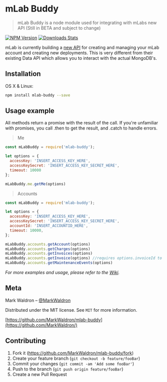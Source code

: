 # mLab Buddy
> mLab Buddy is a node module used for integrating with mLabs new API (Still in BETA and subject to change)

[![NPM Version][npm-image]][npm-url]
[![Downloads Stats][npm-downloads]][npm-url]

mLab is currently building a [new API][api] for creating and managing your mLab account and creating new deployments. This is very different from their existing Data API which allows you to interact with the actual MongoDB's.

<!-- ![](header.png) -->

## Installation

OS X & Linux:

```sh
npm install mlab-buddy --save
```

## Usage example
All methods return a promise with the result of the call.
If you're unfamiliar with promises, you call .then to get the result, and .catch to handle errors.

> Me

```JavaScript
const mLabBuddy = require('mlab-buddy');

let options = {
  accessKey: 'INSERT_ACCESS_KEY_HERE',
  accessKeySecret: 'INSERT_ACCESS_KEY_SECRET_HERE',
  timeout: 10000
};

mLabBuddy.me.getMe(options)
```

> Accounts

```JavaScript
const mLabBuddy = require('mlab-buddy');

let options = {
  accessKey: 'INSERT_ACCESS_KEY_HERE',
  accessKeySecret: 'INSERT_ACCESS_KEY_SECRET_HERE',
  accountId: 'INSERT_ACCOUNTID_HERE',
  timeout: 10000,
};

mLabBuddy.accounts.getAccount(options)
mLabBuddy.accounts.getCharges(options)
mLabBuddy.accounts.getInvoices(options)
mLabBuddy.accounts.getInvoice(options) //requires options.invoiceId to be set with a valid invoice id
mLabBuddy.accounts.getMaintenanceEvents(options)

```

_For more examples and usage, please refer to the [Wiki][wiki]._

## Meta

Mark Waldron – [@MarkWaldron](https://twitter.com/MarkWaldron)

Distributed under the MIT license. See ``MIT`` for more information.

[https://github.com/MarkWaldron/mlab-buddy](https://github.com/MarkWaldron/)

## Contributing

1. Fork it (<https://github.com/MarkWaldron/mlab-buddy/fork>)
2. Create your feature branch (`git checkout -b feature/fooBar`)
3. Commit your changes (`git commit -am 'Add some fooBar'`)
4. Push to the branch (`git push origin feature/fooBar`)
5. Create a new Pull Request

<!-- Markdown link & img dfn's -->
[npm-image]: https://img.shields.io/npm/v/mlab-buddy.svg?style=flat-square
[npm-url]: https://npmjs.org/package/mlab-buddy
[npm-downloads]: https://img.shields.io/npm/dm/mlab-buddy.svg?style=flat-square
[wiki]: https://github.com/MarkWaldron/mlab-buddy/wiki
[api]: https://v1.api.mlab.com/docs/
